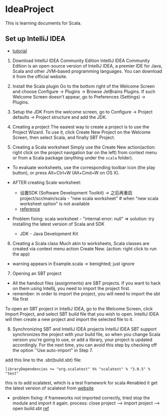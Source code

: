 # IdeaProject
This is learning documents for Scala.


## Set up IntelliJ IDEA
* [tutorial](https://www.coursera.org/learn/progfun1/supplement/VuJFf/intellij-idea-tutorial)

1. Download IntelliJ IDEA Community Edition
IntelliJ IDEA Community Edition is an open-source version of IntelliJ IDEA, a premier IDE for Java, Scala and other JVM-based programming languages. You can download it from the official website.

2. Install the Scala plugin
Go to the bottom right of the Welcome Screen and choose Configure → Plugins → Browse JetBrains Plugins. If such Welcome Screen doesn't appear, go to Preferences (Settings) → Plugins.

3. Setup the JDK
From the welcome screen, go to Configure → Project defaults → Project structure and add the JDK. 

4. Creating a project
The easiest way to create a project is to use the Project Wizard. To use it, click Create New Project on the Welcome Screen, then select Scala, and finally SBT Project.

5. Creating a Scala worksheet
Simply use the Create New action(action: right click on the project navigation bar on the left) from context menu or from a Scala package (anything under the `scala` folder).

* To evaluate worksheets, use the corresponding toolbar icon (the play button), or press Alt+Ctrl+W (Alt+Cmd+W on OS X).
* AFTER creating Scale worksheet:
  * 设置SDK (Software Development Toolkit) -> 之后再重启project/scr/main/scala - ”new scala worksheet"   # when "new scala worksheet option" is not available
  * [reference](https://stackoverflow.com/questions/36867112/how-to-get-the-option-to-create-a-new-scala-worksheet-in-intellij)
 
* Problem fixing:
scala worksheet - "internal error: null"
=> solution: try installing the latest version of Scala and SDK
  * JDK - Java Development Kit
  
6. Creating a Scala class
Much akin to worksheets, Scala classes are created via context menu action Create New.
(action: right click to run the app)

* warning appears in Example.scala -> benighted; just ignore

7. Opening an SBT project
* All the handout files (assignments) are SBT projects. If you want to hack on them using Intellij, you need to import the project first.
* remember: in order to import the project, you will need to import the sbt file first

To open an SBT project in IntelliJ IDEA, go to the Welcome Screen, click Import Project, and select SBT build file that you wish to open. IntelliJ IDEA will then create a new project and import the selected file to it.

8. Synchronizing SBT and IntelliJ IDEA projects
IntelliJ IDEA SBT support synchronizes the project with your build file, so when you change Scala version you're going to use, or add a library, your project is updated accordingly. For the next time, you can avoid this step by checking off the option ''Use auto-import" in Step 7.

add this line to the .sbt(build.sbt) file:
```
libraryDependencies += "org.scalatest" %% "scalatest" % "3.0.5" % "test"
```
this is to add scalatest, which is a test framework for scala #enabled it
get the latest version of scalatest from [website](http://www.scalatest.org/install)

* problem fixing:
if frameworks not imported correctly, tried stop the module and import it again.
process: close project --> import project --> open build.sbt
[ref](https://stackoverflow.com/questions/24937328/intellij-idea-cannot-import-sbt-project)







